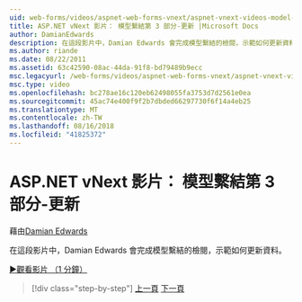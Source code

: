 ```yaml
---
uid: web-forms/videos/aspnet-web-forms-vnext/aspnet-vnext-videos-model-binding-part-3-updating
title: ASP.NET vNext 影片： 模型繫結第 3 部分-更新 |Microsoft Docs
author: DamianEdwards
description: 在這段影片中，Damian Edwards 會完成模型繫結的檢閱，示範如何更新資料。
ms.author: riande
ms.date: 08/22/2011
ms.assetid: 63c42590-08ac-44da-91f8-bd79489b9ecc
msc.legacyurl: /web-forms/videos/aspnet-web-forms-vnext/aspnet-vnext-videos-model-binding-part-3-updating
msc.type: video
ms.openlocfilehash: bc278ae16c120eb62498055fa3753d7d2561e0ea
ms.sourcegitcommit: 45ac74e400f9f2b7dbded66297730f6f14a4eb25
ms.translationtype: MT
ms.contentlocale: zh-TW
ms.lasthandoff: 08/16/2018
ms.locfileid: "41825372"
---
```

<a name="aspnet-vnext-videos-model-binding-part-3---updating"></a>ASP.NET vNext 影片： 模型繫結第 3 部分-更新
====================
藉由[Damian Edwards](https://github.com/DamianEdwards)

在這段影片中，Damian Edwards 會完成模型繫結的檢閱，示範如何更新資料。

[&#9654;觀看影片 （1 分鐘）](https://channel9.msdn.com/Blogs/ASP-NET-Site-Videos/aspnet-vnext-videos-model-binding-part-3-updating)

> [!div class="step-by-step"]
> [上一頁](aspnet-vnext-videos-model-binding-part-2-filtering.md)
> [下一頁](aspnet-45-web-forms-model-binding.md)
